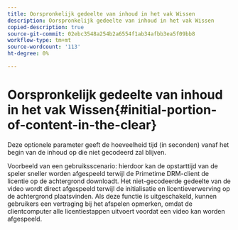 ```yaml
---
title: Oorspronkelijk gedeelte van inhoud in het vak Wissen
description: Oorspronkelijk gedeelte van inhoud in het vak Wissen
copied-description: true
source-git-commit: 02ebc3548a254b2a6554f1ab34afbb3ea5f09bb8
workflow-type: tm+mt
source-wordcount: '113'
ht-degree: 0%

---
```


# Oorspronkelijk gedeelte van inhoud in het vak Wissen{#initial-portion-of-content-in-the-clear}

Deze optionele parameter geeft de hoeveelheid tijd (in seconden) vanaf het begin van de inhoud op die niet gecodeerd zal blijven.

Voorbeeld van een gebruiksscenario: hierdoor kan de opstarttijd van de speler sneller worden afgespeeld terwijl de Primetime DRM-client de licentie op de achtergrond downloadt. Het niet-gecodeerde gedeelte van de video wordt direct afgespeeld terwijl de initialisatie en licentieverwerving op de achtergrond plaatsvinden. Als deze functie is uitgeschakeld, kunnen gebruikers een vertraging bij het afspelen opmerken, omdat de clientcomputer alle licentiestappen uitvoert voordat een video kan worden afgespeeld.
